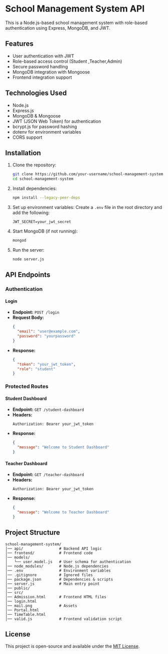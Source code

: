 # School Management System API

This is a Node.js-based school management system with role-based authentication using Express, MongoDB, and JWT.

## Features

- User authentication with JWT
- Role-based access control (Student ,Teacher,Admin)
- Secure password handling
- MongoDB integration with Mongoose
- Frontend integration support

## Technologies Used

- Node.js
- Express.js
- MongoDB & Mongoose
- JWT (JSON Web Token) for authentication
- bcrypt.js for password hashing
- dotenv for environment variables
- CORS support

## Installation

1. Clone the repository:
   ```sh
   git clone https://github.com/your-username/school-management-system.git
   cd school-management-system
   ```

2. Install dependencies:
   ```sh
   npm install --legacy-peer-deps
   ```

3. Set up environment variables:
   Create a `.env` file in the root directory and add the following:
   ```env
   JWT_SECRET=your_jwt_secret
   ```

4. Start MongoDB (if not running):
   ```sh
   mongod
   ```

5. Run the server:
   ```sh
   node server.js
   ```

## API Endpoints

### Authentication

#### Login
- **Endpoint:** `POST /login`
- **Request Body:**
  ```json
  {
    "email": "user@example.com",
    "password": "yourpassword"
  }
  ```
- **Response:**
  ```json
  {
    "token": "your_jwt_token",
    "role": "student"
  }
  ```

### Protected Routes

#### Student Dashboard
- **Endpoint:** `GET /student-dashboard`
- **Headers:**
  ```
  Authorization: Bearer your_jwt_token
  ```
- **Response:**
  ```json
  {
    "message": "Welcome to Student Dashboard"
  }
  ```

#### Teacher Dashboard
- **Endpoint:** `GET /teacher-dashboard`
- **Headers:**
  ```
  Authorization: Bearer your_jwt_token
  ```
- **Response:**
  ```json
  {
    "message": "Welcome to Teacher Dashboard"
  }
  ```

## Project Structure
```
school-management-system/
│── api/                # Backend API logic
│── frontend/           # Frontend code
│── models/
│   └── user.model.js   # User schema for authentication
│── node_modules/       # Node.js dependencies
│── .env                # Environment variables
│── .gitignore          # Ignored files
│── package.json        # Dependencies & scripts
│── server.js           # Main entry point
│── public/
│── src/
│── Admission.html      # Frontend HTML files
│── login.html
│── mail.png            # Assets
│── Portal.html
│── TimeTable.html
│── valid.js            # Frontend validation script
```

## License

This project is open-source and available under the [MIT License](LICENSE).

